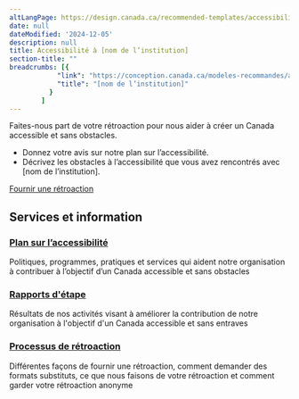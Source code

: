 ```yaml
---
altLangPage: https://design.canada.ca/recommended-templates/accessibility/accessibility
date: null
dateModified: '2024-12-05'
description: null
title: Accessibilité à [nom de l’institution]
section-title: ""
breadcrumbs: [{
            "link": "https://conception.canada.ca/modeles-recommandes/accessibilite/accessibile.html#",
            "title": "[nom de l’institution]"
          }
        ]
---
```


<p>Faites-nous part de votre rétroaction pour nous aider à créer un Canada accessible et sans obstacles.</p>
<ul>
    <li>Donnez votre avis sur notre plan sur l’accessibilité.</li>
    <li>Décrivez les obstacles à l’accessibilité que vous avez rencontrés avec [nom de l’institution].</li>
</ul>
<div><a class="btn btn-call-to-action" href="formulaire-retroaction.html">Fournir une rétroaction</a></div>
<div class="container">
    <div class="row">
    <section class="gc-srvinfo">
        <h2 class="wb-inv">Services et information</h2>
        <div class="wb-eqht row">
            <div class="col-lg-4 col-md-6">
                <h3><a href="plan.html">Plan sur l’accessibilité</a></h3>
                <p>Politiques, programmes, pratiques et services qui aident notre organisation à contribuer à l’objectif d’un Canada accessible et sans obstacles</p>
            </div>
            <div class="col-lg-4 col-md-6">
                <h3><a href="accueil-rapports-etape.html">Rapports d'étape</a></h3>
                <p>Résultats de nos activités visant à améliorer la contribution de notre organisation à l'objectif d'un Canada accessible et sans entraves</p>
            </div>
            <div class="col-lg-4 col-md-6">
                <h3><a href="processus-retroaction.html">Processus de rétroaction</a></h3>
                <p>Différentes façons de fournir une rétroaction, comment demander des formats substituts, ce que nous faisons de votre rétroaction et comment garder votre rétroaction anonyme</p>
            </div>
        </div>
    </section>
    </div>
</div>
